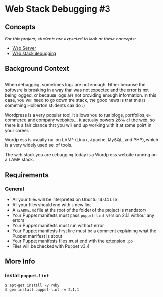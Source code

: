 # Web Stack Debugging #3

<h2>Concepts</h2>
<div class="panel panel-default">
    <div class="panel-body">
      <p>
        <em>For this project, students are expected to look at these concepts:</em>
      </p>

<ul>
          <li>
            <a href="https://intranet.hbtn.io/concepts/17">Web Server</a>
          </li>
          <li>
            <a href="/https://intranet.hbtn.io/concepts/68">Web stack debugging</a>
          </li>
      </ul>
    </div>
</div>

<div class="well clean" id="project-description">
  <h2>Background Context</h2>

<p><img src="https://s3.amazonaws.com/intranet-projects-files/holbertonschool-sysadmin_devops/293/d42WuBh.png" alt="" style=""></p>

<p>When debugging, sometimes logs are not enough. Either because the software is breaking in a way that was not expected and the error is not being logged, or because logs are not providing enough information. In this case, you will need to go down the stack, the good news is that this is something Holberton students can do :)</p>

<p>Wordpress is a very popular tool, it allows you to run blogs, portfolios, e-commerce and company websites… It <a href="https://managewp.com/blog/statistics-about-wordpress-usage" title="actually powers 26% of the web" target="_blank">actually powers 26% of the web</a>, so there is a fair chance that you will end up working with it at some point in your career.</p>

<p>Wordpress is usually run on LAMP (Linux, Apache, MySQL, and PHP), which is a very widely used set of tools. </p>

<p>The web stack you are debugging today is a Wordpress website running on a LAMP stack.</p>

<h2>Requirements</h2>

<h3>General</h3>

<ul>
<li>All your files will be interpreted on Ubuntu 14.04 LTS</li>
<li>All your files should end with a new line</li>
<li>A <code>README.md</code> file at the root of the folder of the project is mandatory</li>
<li>Your Puppet manifests must pass <code>puppet-lint</code> version 2.1.1 without any errors</li>
<li>Your Puppet manifests must run without error</li>
<li>Your Puppet manifests first line must be a comment explaining what the Puppet manifest is about</li>
<li>Your Puppet manifests files must end with the extension <code>.pp</code> </li>
<li>Files will be checked with Puppet v3.4</li>
</ul>

<h2>More Info</h2>

<h3>Install <code>puppet-lint</code></h3>

<pre><code>$ apt-get install -y ruby
$ gem install puppet-lint -v 2.1.1
</code></pre>

</div>
